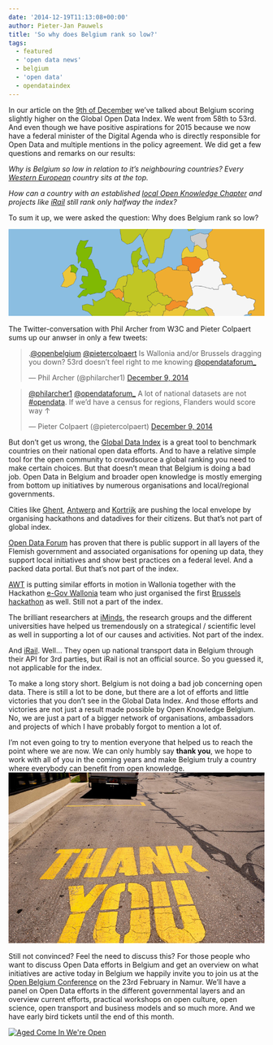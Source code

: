 ```yaml
---
date: '2014-12-19T11:13:08+00:00'
author: Pieter-Jan Pauwels
title: 'So why does Belgium rank so low?'
tags:
  - featured
  - 'open data news'
  - belgium
  - 'open data'
  - opendataindex
---
```


In our article on the [9th of December](https://openknowledge.be/2014/12/09/belgium-scores-slightly-higher-on-the-global-open-data-index-big-expectations-for-2015/) we’ve talked about Belgium scoring slightly higher on the Global Open Data Index. We went from 58th to 53rd. And even though we have positive aspirations for 2015 because we now have a federal minister of the Digital Agenda who is directly responsible for Open Data and multiple mentions in the policy agreement. We did get a few questions and remarks on our results:

_Why is Belgium so low in relation to it’s neighbouring countries? Every [Western European](http://t.co/EDpfLkjQ7a) country sits at the top._

_How can a country with an established [local Open Knowledge Chapter](https://openknowledge.be/) and projects like [iRail](https://irail.be/route) still rank only halfway the index?_

To sum it up, we were asked the question: Why does Belgium rank so low?

[![Screen Shot 2014-12-18 at 12.52.52](Screen-Shot-2014-12-18-at-12.52.52.png)](http://http://index.okfn.org/)

The Twitter-conversation with Phil Archer from W3C and Pieter Colpaert sums up our anwser in only a few tweets:

> .[@openbelgium](https://twitter.com/openbelgium) [@pietercolpaert](https://twitter.com/pietercolpaert) Is Wallonia and/or Brussels dragging you down? 53rd doesn’t feel right to me knowing [@opendataforum\_](https://twitter.com/opendataforum_)
>
> — Phil Archer (@philarcher1) [December 9, 2014](https://twitter.com/philarcher1/status/542364745110937600)

> [@philarcher1](https://twitter.com/philarcher1) [@opendataforum\_](https://twitter.com/opendataforum_) A lot of national datasets are not [\#opendata](https://twitter.com/hashtag/opendata?src=hash). If we’d have a census for regions, Flanders would score way ↑
>
> — Pieter Colpaert (@pietercolpaert) [December 9, 2014](https://twitter.com/pietercolpaert/status/542365214558416896)

But don’t get us wrong, the [Global Data Index](http://index.okfn.org/) is a great tool to benchmark countries on their national open data efforts. And to have a relative simple tool for the open community to crowdsource a global ranking you need to make certain choices. But that doesn’t mean that Belgium is doing a bad job. Open Data in Belgium and broader open knowledge is mostly emerging from bottom up initiatives by numerous organisations and local/regional governments.

Cities like [Ghent](http://data.gent.be/), [Antwerp](http://opendata.antwerpen.be/) and [Kortrijk](http://www.kortrijk.be/opendata/data) are pushing the local envelope by organising hackathons and datadives for their citizens. But that’s not part of global index.

[Open Data Forum](http://www.opendataforum.info/) has proven that there is public support in all layers of the Flemish government and associated organisations for opening up data, they support local initiatives and show best practices on a federal level. And a packed data portal. But that’s not part of the index.

[AWT](http://www.awt.be/) is putting similar efforts in motion in Wallonia together with the Hackathon [e-Gov Wallonia](http://hackathonegovwallonia.net/) team who just organised the first [Brussels hackathon](http://www.transformabxl.be/agenda/event/hackathon-open-data-brussels) as well. Still not a part of the index.

The brilliant researchers at [iMinds](http://www.iminds.be/), the research groups and the different universities have helped us tremendously on a strategical / scientific level as well in supporting a lot of our causes and activities. Not part of the index.

And [iRail](https://irail.be/route). Well… They open up national transport data in Belgium through their API for 3rd parties, but iRail is not an official source. So you guessed it, not applicable for the index.

To make a long story short. Belgium is not doing a bad job concerning open data. There is still a lot to be done, but there are a lot of efforts and little victories that you don’t see in the Global Data Index. And those efforts and victories are not just a result made possible by Open Knowledge Belgium. No, we are just a part of a bigger network of organisations, ambassadors and projects of which I have probably forgot to mention a lot of.

I’m not even going to try to mention everyone that helped us to reach the point where we are now. We can only humbly say **thank you**, we hope to work with all of you in the coming years and make Belgium truly a country where everybody can benefit from open knowledge.  
[![Thank You](3768979925_3abc142dbd_z.jpg)](https://www.flickr.com/photos/nateone/3768979925 'Thank You by Nate Grigg, on Flickr')

Still not convinced? Feel the need to discuss this? For those people who want to discuss Open Data efforts in Belgium and get an overview on what initiatives are active today in Belgium we happily invite you to join us at the [Open Belgium Conference](http://2015.openbelgium.be/) on the 23rd February in Namur. We’ll have a panel on Open Data efforts in the different governmental layers and an overview current efforts, practical workshops on open culture, open science, open transport and business models and so much more. And we have early bird tickets until the end of this month.

[![Aged Come In We're Open](https://farm3.staticflickr.com/2836/9400527612_cd3dd60e20.jpg)](http://2015.openbelgium.be/ "Aged Come In We're Open by Czarina Alegre, on Flickr")

